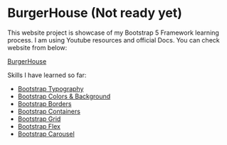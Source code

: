 # BurgerHouse (Not ready yet)

This website project is showcase of my Bootstrap 5 Framework learning process. I am using Youtube resources and official Docs. You can check website from
below:

<a href="//shamilx.github.io/BurgerHouse">BurgerHouse</a>


Skills I have learned so far:
<ul>
<li><a href="https://getbootstrap.com/docs/4.0/content/typography/">Bootstrap Typography</a></li>
<li><a href="https://getbootstrap.com/docs/5.2/helpers/color-background/">Bootstrap Colors & Background </a></li>
<li><a href="https://getbootstrap.com/docs/4.0/utilities/borders/">Bootstrap Borders </a></li>
<li><a href="https://getbootstrap.com/docs/5.0/layout/containers/">Bootstrap Containers</a></li>
<li><a href="https://getbootstrap.com/docs/5.0/layout/grid/">Bootstrap Grid</a></li>
<li><a href="https://getbootstrap.com/docs/4.0/utilities/flex/">Bootstrap Flex</a></li>
<li><a href="https://getbootstrap.com/docs/4.0/components/carousel/">Bootstrap Carousel</a></li>
</ul>
